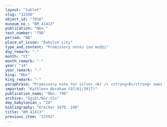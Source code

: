 ```yaml
---
layout: "tablet"
slug: "32590"
object_id: "7938"
museum_no_: "BM 41413"
publication: "Nbn."
text_number: "790"
period: "NB"
place_of_issue: "Babylon city"
type_and_content: "Promissory notes ina muẖẖi"
day_remark: "-"
month: "VI"
month_remark: "-"
year: "14"
year_remark: "-"
king: "Nbn"
king_remark: "-"
paraphrase: "Promissory note for silver.<br /> <strong>B</strong> owes 1/3 mina of silver to <strong><sup>f</sup>A</strong>, to be paid on the 10<sup>th</sup> of D&ucirc;zu (IV). Witnesses.<br /> &nbsp;<br /> <strong><sup>f</sup></strong><strong>A </strong>= <sup>f</sup>Bu&#39;ītu/Nergal-uballiṭ//Nūr-S&icirc;n; <strong>B </strong>= Itti-Marduk-balāṭu/Nab&ucirc;-ahhē-iddin//Egibi"
imported: "Kathleen Abraham (07/01/2017)"
publication_name: "Nbn. 790"
archive: "Egibi/Nūr-Sîn"
day_babylonian_: "28"
bibliography: "Krecher 1970, 190"
title: "BM 41413"
previous_item: "32593"
---
```

